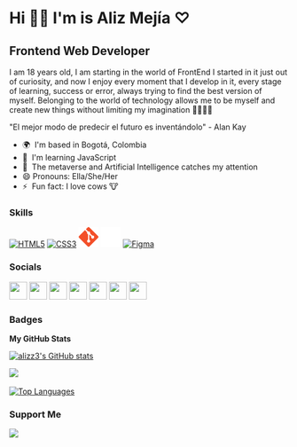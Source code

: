 Hi 🐱‍💻 I'm  is Aliz Mejía ♡
====================================

Frontend Web Developer
----------------------

I am 18 years old, I am starting in the world of FrontEnd I started in it just out of curiosity, and now I enjoy every moment that I develop in it, every stage of learning, success or error, always trying to find the best version of myself. Belonging to the world of technology allows me to be myself and create new things without limiting my imagination 👩🏻‍🚀🚀 

  "El mejor modo de predecir el futuro es inventándolo" - Alan Kay

* 🌍  I'm based in Bogotá, Colombia
* 🧠  I'm learning JavaScript
* 🤖  The metaverse and Artificial Intelligence catches my attention
* 😄  Pronouns: Ella/She/Her
* ⚡  Fun fact: I love cows 🐮

### Skills

<p align="left">
<a href="https://developer.mozilla.org/en-US/docs/Glossary/HTML5" target="_blank" rel="noreferrer"><img src="https://raw.githubusercontent.com/danielcranney/readme-generator/main/public/icons/skills/html5-colored.svg" width="36" height="36" alt="HTML5" /></a>
<a href="https://www.w3.org/TR/CSS/#css" target="_blank" rel="noreferrer"><img src="https://raw.githubusercontent.com/danielcranney/readme-generator/main/public/icons/skills/css3-colored.svg" width="36" height="36" alt="CSS3" /></a>
<a href="https://git-scm.com/about" target="_blank" rel="noreferrer"><img src="https://raw.githubusercontent.com/alizz3/Los-padrinos-magicos/c6c7acdd03dbae59c9965ebdace508ad43027763/img/git-original.svg" width="36" height="36" alt="GIT" /></a>
<a href="https://git-scm.com/about" target="_blank" rel="noreferrer"><img src="https://raw.githubusercontent.com/alizz3/Los-padrinos-magicos/6f6ddf1ad67276ce76856b11bb57c2834c19d52d/img/github-original.svg" width="36" height="36" alt="GitHub" /></a>
<a href="https://www.figma.com/" target="_blank" rel="noreferrer"><img src="https://raw.githubusercontent.com/danielcranney/readme-generator/main/public/icons/skills/figma-colored.svg" width="36" height="36" alt="Figma" /></a>
<a href="https://www.figma.com/" target="_blank" rel="noreferrer"></a>
</p>


### Socials

<p align="left"> <a href="https://www.behance.com/alizz" target="_blank" rel="noreferrer"><img src="https://raw.githubusercontent.com/danielcranney/readme-generator/main/public/icons/socials/behance.svg" width="32" height="32" /></a> <a href="https://www.codepen.io/Aliizz" target="_blank" rel="noreferrer"><img src="https://raw.githubusercontent.com/danielcranney/readme-generator/main/public/icons/socials/codepen-dark.svg" width="32" height="32" /></a> <a href="https://www.dribbble.com/alizz_" target="_blank" rel="noreferrer"><img src="https://raw.githubusercontent.com/danielcranney/readme-generator/main/public/icons/socials/dribbble.svg" width="32" height="32" /></a> <a href="https://www.github.com/alizz3" target="_blank" rel="noreferrer"><img src="https://raw.githubusercontent.com/danielcranney/readme-generator/main/public/icons/socials/github-dark.svg" width="32" height="32" /></a> <a href="http://www.instagram.com/alizz._.m/" target="_blank" rel="noreferrer"><img src="https://raw.githubusercontent.com/danielcranney/readme-generator/main/public/icons/socials/instagram.svg" width="32" height="32" /></a> <a href="https://www.linkedin.com/in/aliz-mejía-353b831ab/" target="_blank" rel="noreferrer"><img src="https://raw.githubusercontent.com/danielcranney/readme-generator/main/public/icons/socials/linkedin.svg" width="32" height="32" /></a> <a href="https://www.stackoverflow.com/users/users/284385/aliz-mejía" target="_blank" rel="noreferrer"><img src="https://raw.githubusercontent.com/danielcranney/readme-generator/main/public/icons/socials/stackoverflow.svg" width="32" height="32" /></a>
</p>

### Badges

<b>My GitHub Stats</b>

<a href="http://www.github.com/alizz3"><img src="https://github-readme-stats.vercel.app/api?username=alizz3&show_icons=true&hide=&count_private=true&title_color=ec4899&text_color=ffffff&icon_color=ec4899&bg_color=000000&hide_border=true&show_icons=true" alt="alizz3's GitHub stats" /></a>

<a href="http://www.github.com/alizz3"><img src="https://github-readme-streak-stats.herokuapp.com/?user=alizz3&stroke=ffffff&background=000000&ring=ec4899&fire=ec4899&currStreakNum=ffffff&currStreakLabel=ec4899&sideNums=ffffff&sideLabels=ffffff&dates=ffffff&hide_border=true" /></a>

<a href="https://github.com/alizz3" align="left"><img src="https://github-readme-stats.vercel.app/api/top-langs/?username=alizz3&langs_count=10&title_color=ec4899&text_color=ffffff&icon_color=ec4899&bg_color=000000&hide_border=true&locale=en&custom_title=Top%20%Languages" alt="Top Languages" /></a>

### Support Me

<a href="https://www.buymeacoffee.com/alizz"><img src="https://cdn.buymeacoffee.com/buttons/v2/default-yellow.png" width="200" /></a>

